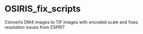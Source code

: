 # OSIRIS_fix_scripts
Converts DM4 images to TIF images with encoded scale and fixes resolution issues from ESPRIT
